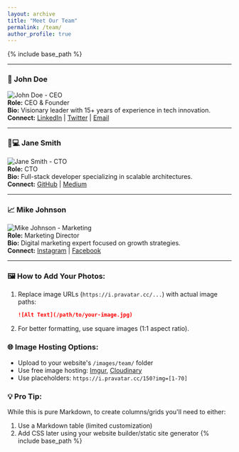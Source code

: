 ```yaml
---
layout: archive
title: "Meet Our Team"
permalink: /team/
author_profile: true
---
```


{% include base_path %}



---

### 👤 John Doe  
![John Doe - CEO](https://i.pravatar.cc/150?img=1)  
**Role:** CEO & Founder  
**Bio:** Visionary leader with 15+ years of experience in tech innovation.  
**Connect:** [LinkedIn](#) | [Twitter](#) | [Email](#)

---

### 👩💻 Jane Smith  
![Jane Smith - CTO](https://i.pravatar.cc/150?img=2)  
**Role:** CTO  
**Bio:** Full-stack developer specializing in scalable architectures.  
**Connect:** [GitHub](#) | [Medium](#)

---

### 📈 Mike Johnson  
![Mike Johnson - Marketing](https://i.pravatar.cc/150?img=3)  
**Role:** Marketing Director  
**Bio:** Digital marketing expert focused on growth strategies.  
**Connect:** [Instagram](#) | [Facebook](#)

---

### 🖼️ How to Add Your Photos:
1. Replace image URLs (`https://i.pravatar.cc/...`) with actual image paths:
   ```markdown
   ![Alt Text](/path/to/your-image.jpg)
   ```
2. For better formatting, use square images (1:1 aspect ratio).

### 🌐 Image Hosting Options:
- Upload to your website's `/images/team/` folder
- Use free image hosting: [Imgur](https://imgur.com), [Cloudinary](https://cloudinary.com)
- Use placeholders: `https://i.pravatar.cc/150?img=[1-70]`

### 💡 Pro Tip: 
While this is pure Markdown, to create columns/grids you'll need to either:
1. Use a Markdown table (limited customization)
2. Add CSS later using your website builder/static site generator
{% include base_path %}
